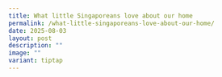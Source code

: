 ```yaml
---
title: What little Singaporeans love about our home
permalink: /what-little-singaporeans-love-about-our-home/
date: 2025-08-03
layout: post
description: ""
image: ""
variant: tiptap
---
```

